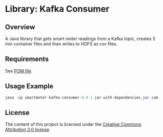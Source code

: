 # Library: Kafka Consumer
## Overview   
  
A Java library that gets smart meter readings from a Kafka topic, creates 5 min container files and then writes to HDFS as csv files.

## Requirements
See [POM file](./pom.xml)


## Usage Example
```java
java -cp smartmeter-kafka-consumer-0.0.1-jar-with-dependencies.jar com.khattak.bigdata.realtime.sensordataanalytics.smartmeter.SmartMeterEventsConsumer 192.168.70.136:9092 smartmeter-readings smartmeter-consumer-gp-001 spark-consumer
```

## License
The content of this project is licensed under the [Creative Commons Attribution 3.0 license](https://creativecommons.org/licenses/by/3.0/us/deed.en_US).